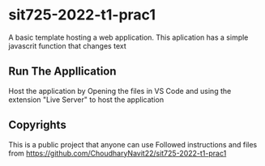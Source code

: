 # sit725-2022-t1-prac1
A basic template hosting a web application. This aplication has a simple javascrit function that changes text

## Run The Appllication
Host the application by Opening the files in VS Code and using the extension "Live Server" to host the application

## Copyrights
This is a public project that anyone can use
Followed instructions and files from https://github.com/ChoudharyNavit22/sit725-2022-t1-prac1
